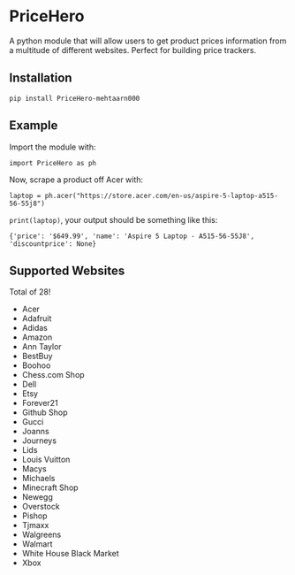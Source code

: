 # PriceHero
A python module that will allow users to get product prices information from a multitude of different websites. Perfect for building price trackers.

## Installation
`pip install PriceHero-mehtaarn000`

## Example
Import the module with:

`import PriceHero as ph`

Now, scrape a product off Acer with:

`laptop = ph.acer("https://store.acer.com/en-us/aspire-5-laptop-a515-56-55j8")`

`print(laptop)`, your output should be something like this:

`{'price': '$649.99', 'name': 'Aspire 5 Laptop - A515-56-55J8', 'discountprice': None}`

## Supported Websites
Total of 28!
- Acer
- Adafruit
- Adidas
- Amazon
- Ann Taylor
- BestBuy
- Boohoo
- Chess.com Shop
- Dell
- Etsy
- Forever21
- Github Shop
- Gucci
- Joanns
- Journeys
- Lids
- Louis Vuitton
- Macys
- Michaels
- Minecraft Shop
- Newegg
- Overstock
- Pishop
- Tjmaxx
- Walgreens
- Walmart
- White House Black Market
- Xbox
